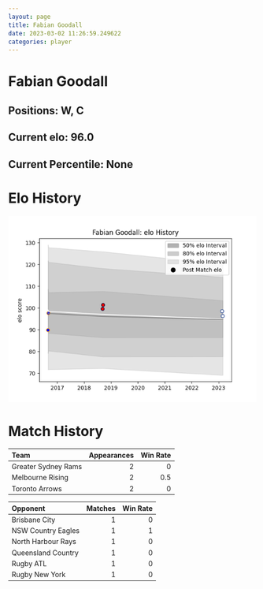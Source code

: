 ```yaml
---  
layout: page  
title: Fabian Goodall  
date: 2023-03-02 11:26:59.249622  
categories: player  
---
```

# Fabian Goodall

## Positions: W, C

## Current elo: 96.0

## Current Percentile: None

# Elo History


![elo history](history_FabianGoodall.png)
# Match History


| Team                |   Appearances |   Win Rate |
|:--------------------|--------------:|-----------:|
| Greater Sydney Rams |             2 |        0   |
| Melbourne Rising    |             2 |        0.5 |
| Toronto Arrows      |             2 |        0   |

| Opponent           |   Matches |   Win Rate |
|:-------------------|----------:|-----------:|
| Brisbane City      |         1 |          0 |
| NSW Country Eagles |         1 |          1 |
| North Harbour Rays |         1 |          0 |
| Queensland Country |         1 |          0 |
| Rugby ATL          |         1 |          0 |
| Rugby New York     |         1 |          0 |